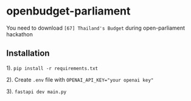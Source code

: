 # openbudget-parliament

You need to download `[67] Thailand's Budget` during open-parliament hackathon

## Installation 
1). `pip install -r requirements.txt`

2). Create `.env` file with `OPENAI_API_KEY="your openai key"`

3). `fastapi dev main.py`
